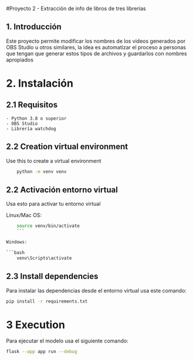 #Proyecto 2 - Extracción de info de libros de tres librerias

## 1. Introducción

Este proyecto permite modificar los nombres de los videos generados por OBS Studio u otros similares, la idea es automatizar el proceso a personas que tengan que generar estos tipos de archivos y guardarlos con nombres apropiados

# 2. Instalación

## 2.1 Requisitos

    - Python 3.8 o superior
    - OBS Studio
    - Librería watchdog

## 2.2 Creation virtual environment
Use this to create a virtual environment

```bash
    python -m venv venv
```

## 2.2 Activación entorno virtual
Usa esto para activar tu entorno virtual

Linux/Mac OS:

```bash
    source venv/bin/activate
    ```

Windows:

```bash
    venv\Scripts\activate
```

## 2.3 Install dependencies

Para instalar las dependencias desde el entorno virtual usa este comando:

```bash
pip install -r requirements.txt
```

# 3 Execution
Para ejecutar el modelo usa el siguiente comando:

```bash
flask --app app run --debug
```
